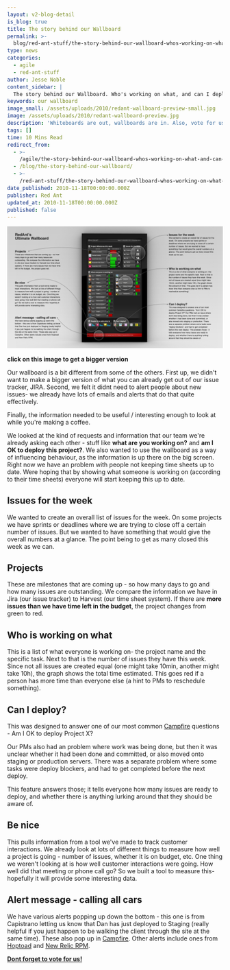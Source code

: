 ```yaml
---
layout: v2-blog-detail
is_blog: true
title: The story behind our Wallboard
permalink: >-
  blog/red-ant-stuff/the-story-behind-our-wallboard-whos-working-on-what-and-can-i-deploy-yet/
type: news
categories:
  - agile
  - red-ant-stuff
author: Jesse Noble
content_sidebar: |
  The story behind our Wallboard. Who's working on what, and can I deploy yet?
keywords: our wallboard
image_small: /assets/uploads/2010/redant-wallboard-preview-small.jpg
image: /assets/uploads/2010/redant-wallboard-preview.jpg
description: 'Whiteboards are out, wallboards are in. Also, vote for us!'
tags: []
time: 10 Mins Read
redirect_from:
  - >-
    /agile/the-story-behind-our-wallboard-whos-working-on-what-and-can-i-deploy-yet/
  - /blog/the-story-behind-our-wallboard/
  - >-
    /red-ant-stuff/the-story-behind-our-wallboard-whos-working-on-what-and-can-i-deploy-yet/
date_published: 2010-11-18T00:00:00.000Z
publisher: Red Ant
updated_at: 2010-11-18T00:00:00.000Z
published: false
---
```


![Red Ant Wallboard](/assets/uploads/2010/redant-wallboard-preview.jpg)

**click on this image to get a bigger version**

Our wallboard is a bit different from some of the others. First up, we didn't want to make a bigger version of what you can already get out of our issue tracker, JIRA. Second, we felt it didnt need to alert people about new issues- we already have lots of emails and alerts that do that quite effectively.

Finally, the information needed to be useful / interesting enough to look at while you're making a coffee.

We looked at the kind of requests and information that our team we're already asking each other - stuff like **what are you working on?** and **am I OK to deploy this project?**. We also wanted to use the wallboard as a way of influencing behaviour, as the information is up there on the big screen. Right now we have an problem with people not keeping time sheets up to date. Were hoping that by showing what someone is working on (according to their time sheets) everyone will start keeping this up to date.

## Issues for the week

We wanted to create an overall list of issues for the week. On some projects we have sprints or deadlines where we are trying to close off a certain number of issues. But we wanted to have something that would give the overall numbers at a glance. The point being to get as many closed this week as we can.

## Projects

These are milestones that are coming up - so how many days to go and how many issues are outstanding. We compare the information we have in Jira (our issue tracker) to Harvest (our time sheet system). If there are **more issues than we have time left in the budget**, the project changes from green to red.

## Who is working on what

This is a list of what everyone is working on- the project name and the specific task. Next to that is the number of issues they have this week. Since not all issues are created equal (one might take 10min, another might take 10h), the graph shows the total time estimated. This goes red if a person has more time than everyone else (a hint to PMs to reschedule something).

## Can I deploy?

This was designed to answer one of our most common [Campfire](http://campfirenow.com/) questions - Am I OK to deploy Project X?

Our PMs also had an problem where work was being done, but then it was unclear whether it had been done and committed, or also moved onto staging or production servers. There was a separate problem where some tasks were deploy blockers, and had to get completed before the next deploy.

This feature answers those; it tells everyone how many issues are ready to deploy, and whether there is anything lurking around that they should be aware of.

## Be nice

This pulls information from a tool we've made to track customer interactions. We already look at lots of different things to measure how well a project is going - number of issues, whether it is on budget, etc. One thing we weren't looking at is how well customer interactions were going. How well did that meeting or phone call go? So we built a tool to measure this- hopefully it will provide some interesting data.

## Alert message - calling all cars

We have various alerts popping up down the bottom - this one is from Capistrano letting us know that Dan has just deployed to Staging (really helpful if you just happen to be walking the client through the site at the same time). These also pop up in [Campfire](http://campfirenow.com/). Other alerts include ones from [Hoptoad](http://hoptoadapp.com/pages/home) and [New Relic RPM](http://newrelic.com/).

**[Dont forget to vote for us!](http://www.ultimatewallboard.com/entries/91177)**
